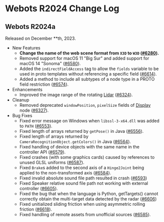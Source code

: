 # Webots R2024 Change Log

## Webots R2024a
Released on December **th, 2023.
  - New Features
    - **Change the name of the web scene format from `X3D` to `W3D` ([#6280](https://github.com/cyberbotics/webots/pull/6280)).**
    - Removed support for macOS 11 "Big Sur" and added support for macOS 14 "Sonoma" ([#6580](https://github.com/cyberbotics/webots/pull/6580)).
    - Added the `indirectFieldAccess` tag to allow the `fields` variable to be used in proto templates without referencing a specific field ([#6614](https://github.com/cyberbotics/webots/pull/6614)).
    - Added a method to include all subtypes of a node type in a PROTO field restriction ([#6574](https://github.com/cyberbotics/webots/pull/6574)).
  - Enhancements
    - Improved the image range of the rotating [Lidar](lidar.md) ([#6324](https://github.com/cyberbotics/webots/pull/6324)).
  - Cleanup
    - Removed deprecated `windowPosition`, `pixelSize` fields of [Display](display.md) node ([#6327](https://github.com/cyberbotics/webots/pull/6327)).
  - Bug Fixes
    - Fixed error message on Windows when `libssl-3-x64.dll` was added to `PATH` ([#6553](https://github.com/cyberbotics/webots/pull/6553)).
    - Fixed length of arrays returned by `getPose()` in Java ([#6556](https://github.com/cyberbotics/webots/pull/6556)).
    - Fixed length of arrays returned by `CameraRecognitionObject.getColors()` in Java ([#6564](https://github.com/cyberbotics/webots/pull/6564)).
    - Fixed handling of device objects with the same name in the controller API ([#6579](https://github.com/cyberbotics/webots/pull/6579)).
    - Fixed crashes (with some graphics cards) caused by references to unused GLSL uniforms ([#6587](https://github.com/cyberbotics/webots/pull/6587)).
    - Fixed `Brake`s added to the second axis of a `Hinge2Joint` being applied to the non-transformed axis ([#6584](https://github.com/cyberbotics/webots/pull/6584)).
    - Fixed invalid absolute sound file path resulted in crash ([#6593](https://github.com/cyberbotics/webots/pull/6593))
    - Fixed Speaker relative sound file path not working with external controller ([#6605](https://github.com/cyberbotics/webots/pull/6605)).
    - Fixed the bug that when the language is Python, getTargets() cannot correctly obtain the multi-target data detected by the radar ([#6606](https://github.com/cyberbotics/webots/pull/6606))
    - Fixed unitialized sliding friction when using asymmetric rolling friction ([#6618](https://github.com/cyberbotics/webots/pull/6618)).
    - Fixed handling of remote assets from unofficial sources ([#6585](https://github.com/cyberbotics/webots/pull/6585)).
